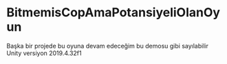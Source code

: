 # BitmemisCopAmaPotansiyeliOlanOyun
Başka bir projede bu oyuna devam edeceğim bu demosu gibi sayılabilir
Unity versiyon 2019.4.32f1

